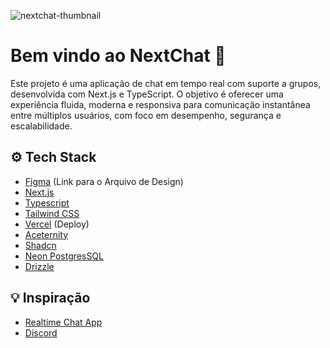 ![nextchat-thumbnail](https://github.com/user-attachments/assets/42068054-fc9e-4a3b-96f3-fa395947dc80)
# Bem vindo ao NextChat 👋

Este projeto é uma aplicação de chat em tempo real com suporte a grupos, desenvolvida com Next.js e TypeScript. O objetivo é oferecer uma experiência fluida, moderna e responsiva para comunicação instantânea entre múltiplos usuários, com foco em desempenho, segurança e escalabilidade.



## ⚙️ Tech Stack

- [Figma](https://www.figma.com/design/WfFN4XV35CfTXFjdrx9MMd/NextChat?node-id=1-2&t=5AzFnGNf3w2G7hud-1) (Link para o Arquivo de Design)
- [Next.js](https://nextjs.org/)
- [Typescript](https://www.typescriptlang.org/)
- [Tailwind CSS](https://tailwindcss.com/)
- [Vercel](https://vercel.com/) (Deploy)
- [Aceternity](https://ui.aceternity.com/)
- [Shadcn](https://ui.shadcn.com/)
- [Neon PostgresSQL](https://neon.tech)
- [Drizzle](https://orm.drizzle.team/)



## 💡 Inspiração

- [Realtime Chat App](https://vercel.com/templates/next.js/realtime-chat-app)
- [Discord](https://discord.com/)
